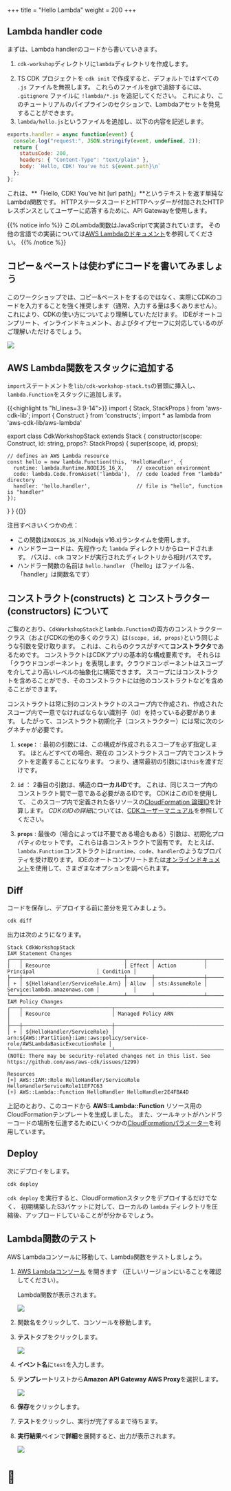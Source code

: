 +++
title = "Hello Lambda"
weight = 200
+++

## Lambda handler code

まずは、Lambda handlerのコードから書いていきます。

1. `cdk-workshop`ディレクトリに`lambda`ディレクトリを作成します。
<!-- TODO: Cloud9はデフォルトで`.`で始まるファイルを非表示にしてる。何かしら対応が必要。tsでhandler書く手順にしちゃだめかなぁ。。 -->
2. TS CDK プロジェクトを `cdk init` で作成すると、デフォルトではすべての `.js` ファイルを無視します。
   これらのファイルをgitで追跡するには、 `.gitignore` ファイルに `!lambda/*.js` を追記してください。
   これにより、このチュートリアルのパイプラインのセクションで、Lambdaアセットを発見することができます。
3. `lambda/hello.js`というファイルを追加し、以下の内容を記述します。

```js
exports.handler = async function(event) {
  console.log("request:", JSON.stringify(event, undefined, 2));
  return {
    statusCode: 200,
    headers: { "Content-Type": "text/plain" },
    body: `Hello, CDK! You've hit ${event.path}\n`
  };
};
```

これは、**「Hello, CDK! You’ve hit [url path]」**というテキストを返す単純なLambda関数です。
HTTPステータスコードとHTTPヘッダーが付加されたHTTPレスポンスとしてユーザーに応答するために、API Gatewayを使用します。

{{% notice info %}}
このLambda関数はJavaScriptで実装されています。
その他の言語での実装については[AWS Lambdaのドキュメント](https://docs.aws.amazon.com/lambda/latest/dg/welcome.html)を参照してください。
{{% /notice %}}

## コピー＆ペーストは使わずにコードを書いてみましょう

このワークショップでは、コピー&ペーストをするのではなく、実際にCDKのコードを入力することを強く推奨します（通常、入力する量は多くありません）。
これにより、CDKの使い方についてより理解していただけます。
IDEがオートコンプリート、インラインドキュメント、およびタイプセーフに対応しているのがご理解いただけるでしょう。

![](./auto-complete.png)

## AWS Lambda関数をスタックに追加する

`import`ステートメントを`lib/cdk-workshop-stack.ts`の冒頭に挿入し、`lambda.Function`をスタックに追加します。

{{<highlight ts "hl_lines=3 9-14">}}
import { Stack, StackProps } from 'aws-cdk-lib';
import { Construct } from 'constructs';
import * as lambda from 'aws-cdk-lib/aws-lambda'

export class CdkWorkshopStack extends Stack {
  constructor(scope: Construct, id: string, props?: StackProps) {
    super(scope, id, props);

    // defines an AWS Lambda resource
    const hello = new lambda.Function(this, 'HelloHandler', {
      runtime: lambda.Runtime.NODEJS_16_X,    // execution environment
      code: lambda.Code.fromAsset('lambda'),  // code loaded from "lambda" directory
      handler: 'hello.handler',               // file is "hello", function is "handler"
    });
  }
}
{{</highlight>}}

注目すべきいくつかの点：

- この関数は`NODEJS_16_X`(Nodejs v16.x)ランタイムを使用します。
- ハンドラーコードは、先程作った `lambda` ディレクトリからロードされます。
  パスは、`cdk` コマンドが実行されたディレクトリから相対パスです。
- ハンドラー関数の名前は `hello.handler` （「hello」はファイル名、「handler」は関数名です）

## コンストラクト(constructs) と コンストラクター(constructors) について

ご覧のとおり、`CdkWorkshopStack`と`lambda.Function`の両方のコンストラクタークラス（およびCDKの他の多くのクラス）は`(scope, id, props)`という同じような引数を受け取ります。
これは、これらのクラスがすべて**コンストラクタ**であるためです。
コンストラクトはCDKアプリの基本的な構成要素です。
それらは「クラウドコンポーネント」を表現します。クラウドコンポーネントはスコープを介してより高いレベルの抽象化に構築できます。
スコープにはコンストラクトを含めることができ、そのコンストラクトには他のコンストラクトなどを含めることができます。

コンストラクトは常に別のコンストラクトのスコープ内で作成され、作成されたスコープ内で一意でなければならない識別子（id）を持っている必要があります。
したがって、コンストラクト初期化子（コンストラクター）には常に次のシグネチャが必要です。

1. **`scope：`** : 最初の引数には、この構成が作成されるスコープを必ず指定します。
   ほとんどすべての場合、現在の コンストラクトスコープ内でコンストラクトを定義することになります。
   つまり、通常最初の引数には`this`を渡すだけです。

2. **`id`** ： 2番目の引数は、構造の**ローカルID**です。
   これは、同じスコープ内のコンストラクト間で一意である必要があるIDです。
   CDKはこのIDを使用して、 このスコープ内で定義された各リソースの[CloudFormation 論理ID](https://docs.aws.amazon.com/AWSCloudFormation/latest/UserGuide/resources-section-structure.html)を計算します。
   *CDKのIDの詳細*については、[CDKユーザーマニュアル](https://docs.aws.amazon.com/cdk/latest/guide/identifiers.html#identifiers_logical_ids)を参照してください。

3. **`props`** : 最後の（場合によっては不要である場合もある）引数は、初期化プロパティのセットです。
   これらは各コンストラクトで固有です。
   たとえば、`lambda.Function`コンストラクトは`runtime`、`code`、`handler`のようなプロパティを受け取ります。
   IDEのオートコンプリートまたは[オンラインドキュメント](https://docs.aws.amazon.com/cdk/api/latest/docs/aws-lambda-readme.html)を使用して、さまざまなオプションを調べられます。

## Diff

コードを保存し、デプロイする前に差分を見てみましょう。

```
cdk diff
```

出力は次のようになります。

```text
Stack CdkWorkshopStack
IAM Statement Changes
┌───┬─────────────────────────────────┬────────┬────────────────┬──────────────────────────────┬───────────┐
│   │ Resource                        │ Effect │ Action         │ Principal                    │ Condition │
├───┼─────────────────────────────────┼────────┼────────────────┼──────────────────────────────┼───────────┤
│ + │ ${HelloHandler/ServiceRole.Arn} │ Allow  │ sts:AssumeRole │ Service:lambda.amazonaws.com │           │
└───┴─────────────────────────────────┴────────┴────────────────┴──────────────────────────────┴───────────┘
IAM Policy Changes
┌───┬─────────────────────────────┬────────────────────────────────────────────────────────────────────────────────┐
│   │ Resource                    │ Managed Policy ARN                                                             │
├───┼─────────────────────────────┼────────────────────────────────────────────────────────────────────────────────┤
│ + │ ${HelloHandler/ServiceRole} │ arn:${AWS::Partition}:iam::aws:policy/service-role/AWSLambdaBasicExecutionRole │
└───┴─────────────────────────────┴────────────────────────────────────────────────────────────────────────────────┘
(NOTE: There may be security-related changes not in this list. See https://github.com/aws/aws-cdk/issues/1299)

Resources
[+] AWS::IAM::Role HelloHandler/ServiceRole HelloHandlerServiceRole11EF7C63 
[+] AWS::Lambda::Function HelloHandler HelloHandler2E4FBA4D 
```

上記のとおり、このコードから **AWS::Lambda::Function** リソース用のCloudFormationテンプレートを生成しました。
また、ツールキットがハンドラーコードの場所を伝達するためにいくつかの[CloudFormationパラメーター](https://docs.aws.amazon.com/cdk/latest/guide/get_cfn_param.html)を利用しています。

## Deploy

次にデプロイをします。

```
cdk deploy
```

`cdk deploy` を実行すると、CloudFormationスタックをデプロイするだけでなく、
初期構築したS3バケットに対して、ローカルの `lambda` ディレクトリを圧縮後、アップロードしていることがが分かるでしょう。

## Lambda関数のテスト

AWS Lambdaコンソールに移動して、Lambda関数をテストしましょう。

1. [AWS Lambdaコンソール](https://console.aws.amazon.com/lambda/home#/functions) を開きます
   （正しいリージョンにいることを確認してください）。

   Lambda関数が表示されます。

   ![](./lambda-1.png)

2. 関数名をクリックして、コンソールを移動します。

3. **テスト**タブをクリックします。

    ![](./lambda-2.png)

5. **イベント名**に`test`を入力します。

4. **テンプレート**リストから**Amazon API Gateway AWS Proxy**を選択します。

    ![](./lambda-3.png)

6. **保存**をクリックします。

7. **テスト**をクリックし、実行が完了するまで待ちます。

8. **実行結果**ペインで**詳細**を展開すると、出力が表示されます。

   ![](./lambda-4.png)

# 👏
